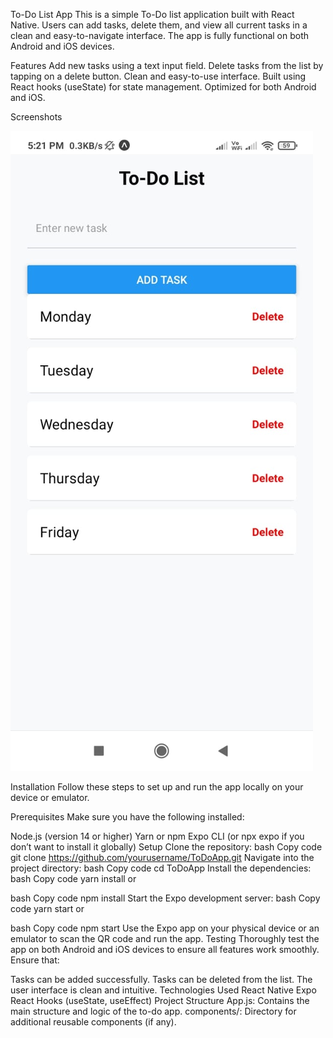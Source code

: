 To-Do List App
This is a simple To-Do list application built with React Native. Users can add tasks, delete them, and view all current tasks in a clean and easy-to-navigate interface. The app is fully functional on both Android and iOS devices.

Features
Add new tasks using a text input field.
Delete tasks from the list by tapping on a delete button.
Clean and easy-to-use interface.
Built using React hooks (useState) for state management.
Optimized for both Android and iOS.

Screenshots

![image alt](https://github.com/krishnamidathana/ToDoApp/blob/main/ToDoImg.jpg?raw=true)


Installation
Follow these steps to set up and run the app locally on your device or emulator.

Prerequisites
Make sure you have the following installed:

Node.js (version 14 or higher)
Yarn or npm
Expo CLI (or npx expo if you don’t want to install it globally)
Setup
Clone the repository:
bash
Copy code
git clone https://github.com/yourusername/ToDoApp.git
Navigate into the project directory:
bash
Copy code
cd ToDoApp
Install the dependencies:
bash
Copy code
yarn install
or

bash
Copy code
npm install
Start the Expo development server:
bash
Copy code
yarn start
or

bash
Copy code
npm start
Use the Expo app on your physical device or an emulator to scan the QR code and run the app.
Testing
Thoroughly test the app on both Android and iOS devices to ensure all features work smoothly. Ensure that:

Tasks can be added successfully.
Tasks can be deleted from the list.
The user interface is clean and intuitive.
Technologies Used
React Native
Expo
React Hooks (useState, useEffect)
Project Structure
App.js: Contains the main structure and logic of the to-do app.
components/: Directory for additional reusable components (if any).
